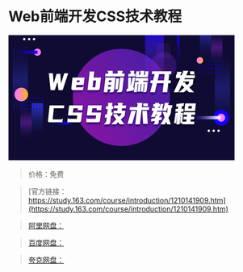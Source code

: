 # Web前端开发CSS技术教程

![img](../../../assets/study163/free/8ec851c6025649a2b410ebbfb09298a0.jpg)

> 价格：免费

> [官方链接：https://study.163.com/course/introduction/1210141909.htm](https://study.163.com/course/introduction/1210141909.htm)

> [阿里网盘：]()

> [百度网盘：]()

> [夸克网盘：]()
